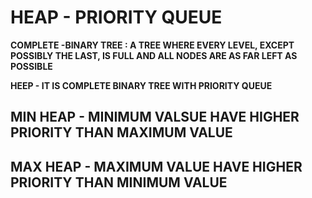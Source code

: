 # HEAP - PRIORITY QUEUE
**COMPLETE -BINARY TREE : A TREE WHERE EVERY LEVEL, EXCEPT POSSIBLY THE LAST, IS FULL AND ALL NODES ARE AS FAR LEFT AS POSSIBLE**

**HEEP - IT IS COMPLETE BINARY TREE WITH PRIORITY QUEUE**

## MIN HEAP - MINIMUM VALSUE HAVE HIGHER PRIORITY THAN MAXIMUM VALUE
## MAX HEAP - MAXIMUM VALUE HAVE HIGHER PRIORITY THAN MINIMUM VALUE
